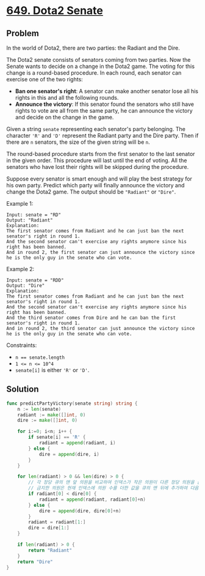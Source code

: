 # [649. Dota2 Senate](https://leetcode.com/problems/dota2-senate/)

## Problem

In the world of Dota2, there are two parties: the Radiant and the Dire.

The Dota2 senate consists of senators coming from two parties. Now the Senate wants to decide on a change in the Dota2 game. The voting for this change is a round-based procedure. In each round, each senator can exercise one of the two rights:

- **Ban one senator's right**: A senator can make another senator lose all his rights in this and all the following rounds.
- **Announce the victory**: If this senator found the senators who still have rights to vote are all from the same party, he can announce the victory and decide on the change in the game.


Given a string `senate` representing each senator's party belonging. The character `'R'` and `'D'` represent the Radiant party and the Dire party. Then if there are `n` senators, the size of the given string will be `n`.

The round-based procedure starts from the first senator to the last senator in the given order. This procedure will last until the end of voting. All the senators who have lost their rights will be skipped during the procedure.

Suppose every senator is smart enough and will play the best strategy for his own party. Predict which party will finally announce the victory and change the Dota2 game. The output should be `"Radiant"` or `"Dire"`.

 

Example 1:

```
Input: senate = "RD"
Output: "Radiant"
Explanation: 
The first senator comes from Radiant and he can just ban the next senator's right in round 1. 
And the second senator can't exercise any rights anymore since his right has been banned. 
And in round 2, the first senator can just announce the victory since he is the only guy in the senate who can vote.
```

Example 2:

```
Input: senate = "RDD"
Output: "Dire"
Explanation: 
The first senator comes from Radiant and he can just ban the next senator's right in round 1. 
And the second senator can't exercise any rights anymore since his right has been banned. 
And the third senator comes from Dire and he can ban the first senator's right in round 1. 
And in round 2, the third senator can just announce the victory since he is the only guy in the senate who can vote.
```

Constraints:

- `n == senate.length`
- `1 <= n <= 10^4`
- `senate[i]` is either `'R'` or `'D'`.

## Solution

```go
func predictPartyVictory(senate string) string {
    n := len(senate)
    radiant := make([]int, 0)
    dire := make([]int, 0)

    for i:=0; i<n; i++ {
        if senate[i] == 'R' {
            radiant = append(radiant, i)
        } else {
            dire = append(dire, i)
        }
    }

    for len(radiant) > 0 && len(dire) > 0 {
        // 각 정당 큐의 맨 앞 의원을 비교하여 인덱스가 작은 의원이 다른 정당 의원을 금지
        // 금지한 의원은 현재 인덱스에 의원 수를 더한 값을 큐의 맨 뒤에 추가하여 다음 라운드에 다시 참여할 수 있도록 함
        if radiant[0] < dire[0] {
            radiant = append(radiant, radiant[0]+n)
        } else {
            dire = append(dire, dire[0]+n)
        }
        radiant = radiant[1:]
        dire = dire[1:]
    }

    if len(radiant) > 0 {
        return "Radiant"
    }
    return "Dire"
}
```